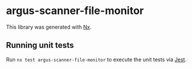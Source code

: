 # argus-scanner-file-monitor

This library was generated with [Nx](https://nx.dev).

## Running unit tests

Run `nx test argus-scanner-file-monitor` to execute the unit tests via [Jest](https://jestjs.io).
